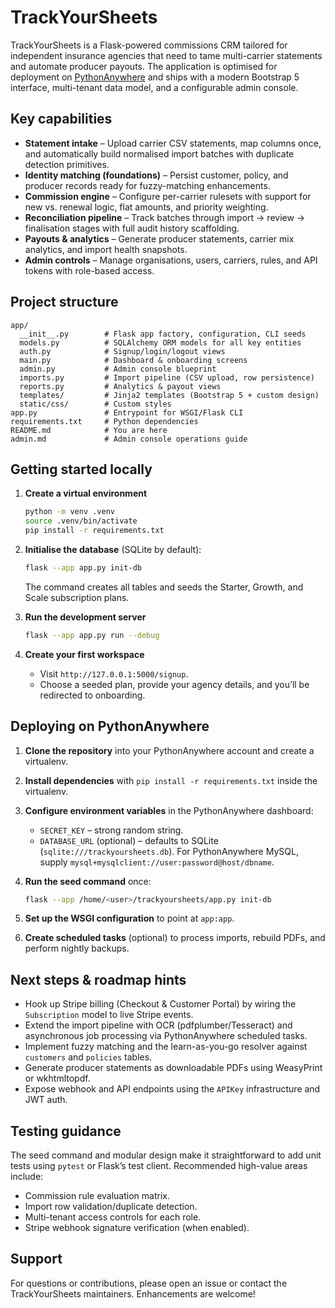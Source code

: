 # TrackYourSheets

TrackYourSheets is a Flask-powered commissions CRM tailored for independent insurance agencies that need to tame multi-carrier statements and automate producer payouts. The application is optimised for deployment on [PythonAnywhere](https://www.pythonanywhere.com/) and ships with a modern Bootstrap 5 interface, multi-tenant data model, and a configurable admin console.

## Key capabilities

- **Statement intake** – Upload carrier CSV statements, map columns once, and automatically build normalised import batches with duplicate detection primitives.
- **Identity matching (foundations)** – Persist customer, policy, and producer records ready for fuzzy-matching enhancements.
- **Commission engine** – Configure per-carrier rulesets with support for new vs. renewal logic, flat amounts, and priority weighting.
- **Reconciliation pipeline** – Track batches through import → review → finalisation stages with full audit history scaffolding.
- **Payouts & analytics** – Generate producer statements, carrier mix analytics, and import health snapshots.
- **Admin controls** – Manage organisations, users, carriers, rules, and API tokens with role-based access.

## Project structure

```
app/
  __init__.py        # Flask app factory, configuration, CLI seeds
  models.py          # SQLAlchemy ORM models for all key entities
  auth.py            # Signup/login/logout views
  main.py            # Dashboard & onboarding screens
  admin.py           # Admin console blueprint
  imports.py         # Import pipeline (CSV upload, row persistence)
  reports.py         # Analytics & payout views
  templates/         # Jinja2 templates (Bootstrap 5 + custom design)
  static/css/        # Custom styles
app.py               # Entrypoint for WSGI/Flask CLI
requirements.txt     # Python dependencies
README.md            # You are here
admin.md             # Admin console operations guide
```

## Getting started locally

1. **Create a virtual environment**

   ```bash
   python -m venv .venv
   source .venv/bin/activate
   pip install -r requirements.txt
   ```

2. **Initialise the database** (SQLite by default):

   ```bash
   flask --app app.py init-db
   ```

   The command creates all tables and seeds the Starter, Growth, and Scale subscription plans.

3. **Run the development server**

   ```bash
   flask --app app.py run --debug
   ```

4. **Create your first workspace**

   - Visit `http://127.0.0.1:5000/signup`.
   - Choose a seeded plan, provide your agency details, and you’ll be redirected to onboarding.

## Deploying on PythonAnywhere

1. **Clone the repository** into your PythonAnywhere account and create a virtualenv.
2. **Install dependencies** with `pip install -r requirements.txt` inside the virtualenv.
3. **Configure environment variables** in the PythonAnywhere dashboard:
   - `SECRET_KEY` – strong random string.
   - `DATABASE_URL` (optional) – defaults to SQLite (`sqlite:///trackyoursheets.db`). For PythonAnywhere MySQL, supply `mysql+mysqlclient://user:password@host/dbname`.
4. **Run the seed command** once:

   ```bash
   flask --app /home/<user>/trackyoursheets/app.py init-db
   ```

5. **Set up the WSGI configuration** to point at `app:app`.
6. **Create scheduled tasks** (optional) to process imports, rebuild PDFs, and perform nightly backups.

## Next steps & roadmap hints

- Hook up Stripe billing (Checkout & Customer Portal) by wiring the `Subscription` model to live Stripe events.
- Extend the import pipeline with OCR (pdfplumber/Tesseract) and asynchronous job processing via PythonAnywhere scheduled tasks.
- Implement fuzzy matching and the learn-as-you-go resolver against `customers` and `policies` tables.
- Generate producer statements as downloadable PDFs using WeasyPrint or wkhtmltopdf.
- Expose webhook and API endpoints using the `APIKey` infrastructure and JWT auth.

## Testing guidance

The seed command and modular design make it straightforward to add unit tests using `pytest` or Flask’s test client. Recommended high-value areas include:

- Commission rule evaluation matrix.
- Import row validation/duplicate detection.
- Multi-tenant access controls for each role.
- Stripe webhook signature verification (when enabled).

## Support

For questions or contributions, please open an issue or contact the TrackYourSheets maintainers. Enhancements are welcome!
